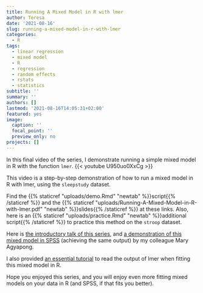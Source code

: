 ```yaml
---
title: Running A Mixed Model in R with lmer
author: Teresa
date: '2021-08-16'
slug: running-a-mixed-model-in-r-with-lmer
categories:
  - R
tags:
  - linear regression
  - mixed model
  - R
  - regression
  - random effects
  - rstats
  - statistics
subtitle: ''
summary: ''
authors: []
lastmod: '2021-08-16T14:05:31+02:00'
featured: yes
image:
  caption: ''
  focal_point: ''
  preview_only: no
projects: []
---
```


In this final video of the series, I demonstrate running a simple mixed model in R with the function `lmer`. {{< youtube U950uo0XxCg >}}

This video is a step-by-step demonstration of how to run a mixed model in R with lmer, using the `sleepstudy` dataset.

Find the {{% staticref "uploads/demo.Rmd" "newtab" %}}script{{% /staticref %}} and the {{% staticref "uploads/Running-A-Mixed-Model-in-R-with-lmer.pdf" "newtab" %}}slides{{% /staticref %}} at these links. Also, here is an {{% staticref "uploads/practice.Rmd" "newtab" %}}additional script{{% /staticref %}} to practice this method on the `stroop` dataset.

Here is [the introductory talk of this series](https://tdbianco.netlify.app/post/the-hitchhiker-s-guide-to-mixed-models/), and [a demonstration of this mixed model in SPSS](https://tdbianco.netlify.app/post/running-a-mixed-model-in-spss-with-the-mixed-command/) (achieving the same output) by my colleague Mary Agyapong.

I also provided [an essential tutorial](https://tdbianco.netlify.app/post/essential-demo-of-a-multilevel-mixed-model/https://tdbianco.netlify.app/post/essential-demo-of-a-multilevel-mixed-model/) to read the output of lmer when fitting this mixed model in R.

Hope you enjoyed this series, and you will enjoy even more fitting mixed models on your data in R (and SPSS, if that fits you better).
